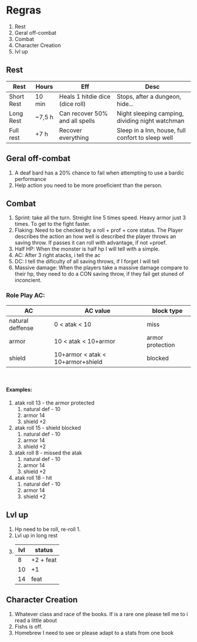 # Regras

1. Rest
2. Geral off-combat
3. Combat
4. Character Creation
5. lvl up

## Rest

| Rest       | Hours  | Eff                             | Desc                                              |
| ---------- | ------ | ------------------------------- | ------------------------------------------------- |
| Short Rest | 10 min | Heals 1 hitdie dice (dice roll) | Stops, after a dungeon, hide...                   |
| Long Rest  | ~7,5 h | Can recover 50% and all spells  | Night sleeping camping, dividing night watchman   |
| Full rest  | +7 h   | Recover everything              | Sleep in a Inn, house, full confort to sleep well |

## Geral off-combat

1. A deaf bard has a 20% chance to fail when attempting to use a bardic performance
2. Help action you need to be more proeficient than the person.

## Combat

1. Sprint: take all the turn. Streight line 5 times speed. Heavy armor just 3 times. To get to the fight faster.
2. Flaking: Need to be checked by a roll + prof + core status. The Player describes the action an how well is described the player throws an saving throw. If passes it can roll with advantage, if not +proef.
3. Half HP: When the monster is half hp I will tell with a simple.
4. AC: After 3 right atacks, i tell the ac
5. DC: I tell the dificulty of all saving throws, if I forget I will tell
6. Massive damage: When the players take a massive damage compare to their hp, they need to do a CON saving throw, if they fail get stuned of inconcient.

### Role Play AC:

| AC               | AC value                          | block type       |
| ---------------- | --------------------------------- | ---------------- |
| natural deffense | 0 < atak < 10                     | miss             |
| armor            | 10 < atak < 10+armor              | armor protection |
| shield           | 10+armor < atak < 10+armor+shield | blocked          |

<br>

#### Examples:

1. atak roll 13 - the armor protected
   1. natural def - 10
   2. armor 14
   3. shield +2
2. atak roll 15 - shield blocked
   1. natural def - 10
   2. armor 14
   3. shield +2
3. atak roll 8 - missed the atak
   1. natural def - 10
   2. armor 14
   3. shield +2
4. atak roll 18 - hit
   1. natural def - 10
   2. armor 14
   3. shield +2

## Lvl up

1. Hp need to be roll, re-roll 1.
2. Lvl up in long rest
3. | lvl | status    |
   | --- | --------- |
   | 8   | +2 + feat |
   | 10  | +1        |
   | 14  | feat      |

## Character Creation

1. Whatever class and race of the books. If is a rare one please tell me to i read a little about
2. Fishs is off.
3. Homebrew I need to see or please adapt to a stats from one book
